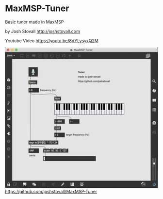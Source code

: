 # MaxMSP-Tuner
Basic tuner made in MaxMSP

by Josh Stovall http://joshstovall.com

Youtube Video https://youtu.be/8dYLysyxQ2M

![alt text](https://github.com/joshstovall/MaxMSP-Tuner/blob/master/MaxMSP-Tuner.png?raw=true)
https://github.com/joshstovall/MaxMSP-Tuner
